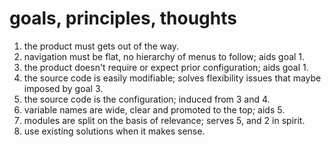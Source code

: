 # goals, principles, thoughts

1. the product must gets out of the way.
2. navigation must be flat, no hierarchy of menus to follow; aids goal 1.
3. the product doesn't require or expect prior configuration; aids goal 1.
4. the source code is easily modifiable; solves flexibility issues that maybe imposed by goal 3.
5. the source code is the configuration; induced from 3 and 4.
6. variable names are wide, clear and promoted to the top; aids 5.
7. modules are split on the basis of relevance; serves 5, and 2 in spirit.
8. use existing solutions when it makes sense.
